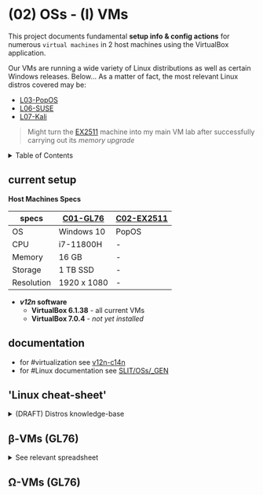 # (02) OSs - (I) VMs

This project documents fundamental **setup info & config actions** for numerous `virtual machines` in 2 host machines using the VirtualBox application.

Our VMs are running a wide variety of Linux distributions as well as certain Windows releases. Below... As a matter of fact, the most relevant Linux distros covered may be:
- [L03-PopOS](/SLIT-projects/02-Operating_Systems/I-VMs/L03-PopOS/)
- [L06-SUSE](/SLIT-projects/02-Operating_Systems/I-VMs/L06-SUSE/)
- [L07-Kali](/SLIT-projects/02-Operating_Systems/I-VMs/L07-Kali)

> Might turn the [EX2511](/SLIT-projects/01-Tinkering_Devices/_devices/C02-EX2511.md) machine into my main VM lab after successfully carrying out its *memory upgrade*


<details>
<summary>Table of Contents</summary>

- [(02) OSs - (I) VMs](#02-oss---i-vms)
  - [current setup](#current-setup)
  - [documentation](#documentation)
  - ['Linux cheat-sheet'](#linux-cheat-sheet)
    - [Debian-based distros](#debian-based-distros)
    - [Arch-based distros](#arch-based-distros)
  - [β-VMs (GL76)](#β-vms-gl76)
  - [Ω-VMs (GL76)](#ω-vms-gl76)

</details>


## current setup

**Host Machines Specs**

|specs|[C01-GL76](/SLIT-projects/01-Tinkering_Devices/_devices/C01-GL76.md)|[C02-EX2511](/SLIT-projects/01-Tinkering_Devices/_devices/C02-EX2511.md)|
|---|---|---|
|OS|Windows 10|PopOS|
|CPU|i7-11800H| - |
|Memory|16 GB| - |
|Storage|1 TB SSD| - |
|Resolution|1920 x 1080| - |


- ***v12n* software**
   - **VirtualBox 6.1.38** - all current VMs
   - **VirtualBox 7.0.4** - *not yet installed*


## documentation

- for #virtualization see [v12n-c14n](/SLIT-projects/02-Operating_Systems/_GEN/v12n-c14n.md) 
- for #Linux documentation see [SLIT/OSs/_GEN](/SLIT-projects/02-Operating_Systems/_GEN/)


## 'Linux cheat-sheet'


<details>
<summary>(DRAFT) Distros knowledge-base</summary>


### Debian-based distros

Basically `Ubuntu` and many similar distros work the same way and below you may find the steps I believe should be taken after installing.

Many examples in next section [β-VMs (GL76)](#β-vms-gl76). This below is a recap of First things to do after installing these Distros

```bash
# update your repositories
# first check for updates (assuming you don't change your mirrors)
sudo apt update

# assess new packages
apt list --upgradable

# actually update your system
sudo apt upgrade -y
```


### Arch-based distros

```bullshie
bullshie
```


</details>



## β-VMs (GL76)


<details>
<summary>See relevant spreadsheet</summary>


<!--
> β == Beta (to be deleted) --- Ω == Omega (to be maintained)
>
> A == ASIR --- L == Linux --- W == Windows
-->

|specs/features|[ubuntu00](/SLIT-projects/02-Operating_Systems/I-VMs/A01-Ubuntu/β-ubuntu00_VM.md)|[chicago95](/SLIT-projects/02-Operating_Systems/I-VMs/L02-Xubuntu/β-chicago95_VM.md)|[popos](/SLIT-projects/02-Operating_Systems/I-VMs/L03-PopOS/β-popos_VM.md)|[manjaro00](/SLIT-projects/02-Operating_Systems/I-VMs/L04-Manjaro/β-manjaro00_VM.md)|[manjey-i3](/SLIT-projects/02-Operating_Systems/I-VMs/L04-Manjaro/β-manjey-i3_VM.md)|[susey](/SLIT-projects/02-Operating_Systems/I-VMs/L06-SUSE/β-susey_VM.md)|[kaley](/SLIT-projects/02-Operating_Systems/I-VMs/L07-Kali/β-kaley_VM.md)|[10VM](/SLIT-projects/02-Operating_Systems/I-VMs/W01-Windows10/β-10VM_VM.md)|[win10](/SLIT-projects/02-Operating_Systems/I-VMs/W01-Windows10/β-win10_VM.md)|
|---|---|---|---|---|---|---|---|---|---|
|OS|Ubuntu 22.04|Xubuntu 22.04|PopOS|Manjaro|Manjaro|Tumbleweed|Kali Linux|Windows 10|Windows 10|
|ISO size|3.56 GB|2.30 GB|
|Desktop Env.|GNOME|XFCE|GNOME||||| - | - |
|Processors|2|2|4|4|4|4|2|4|6|
|Memory|2000 MB|3072 MB|3072 MB|4096 MB|4096 MB|4096 MB|2048 MB|4096 MB|8000 MB|
|Storage (*'Normal' .vdi*)|20 GB|20 GB|20 GB|20 GB|20 GB|20 GB|80 GB|50 GB|80 GB|
|Resolution|
|notes...| - |Chicago95 Theme|**proper**||Arch-based||Kali ISO for VMs

</details>




## Ω-VMs (GL76)

<!--
<details>
<summary>See relevant spreadsheet</summary>


</details>
-->




